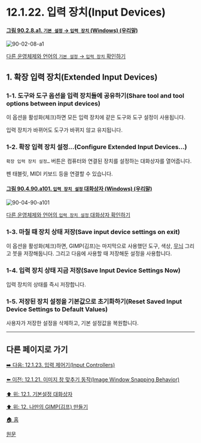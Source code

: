 # 12.1.22. 입력 장치(Input Devices)

<a id="90-02-08-a1"></a>

#### [그림 90.2.8.a1. `기본 설정` → `입력 장치` (Windows) (우리말)](./90-02-08-00-input-device.md#90-02-08-a1)
![90-02-08-a1](https://github.com/wonder13662/gimp/assets/15767104/e9e26526-e067-46a9-a2f3-9164d0d7986e)

[다른 운영체제와 언어의 `기본 설정` → `입력 장치` 확인하기](./90-02-08-00-input-device.md#90-02-08-a2)

<a id="12-01-22-s1"></a>

## 1. 확장 입력 장치(Extended Input Devices)

<a id="12-01-22-s1-01"></a>

### 1-1. 도구와 도구 옵션을 입력 장치들에 공유하기(Share tool and tool options between input devices)
이 옵션을 활성화(체크)하면 모든 입력 장치에 같은 도구와 도구 설정이 사용됩니다. 

입력 장치가 바뀌어도 도구가 바뀌지 않고 유지됩니다.

<a id="12-01-22-s1-02"></a>

### 1-2. 확장 입력 장치 설정…(Configure Extended Input Devices…)
`확장 입력 장치 설정…` 버튼은 컴퓨터와 연결된 장치를 설정하는 대화상자를 열어줍니다. 

펜 태블릿, MIDI 키보드 등을 연결할 수 있습니다.

<a comment="TODO 원문에 WACOM 태블릿 연결 예시 이미지 있음. 업데이트 필요!"></a>

<a comment="TODO Ctrl + 스크롤의 기능은 휠/회전을 모드:화면으로 바꿀 경우 동작하지 않습니다. 관련 내용 추가가 필요합니다."></a>

<a id="90-04-90-a101"></a>

#### [그림 90.4.90.a101. `입력 장치 설정` 대화상자 (Windows) (우리말)](./90-04-0090-configure_input_devices.md#90-04-90-a101)
![90-04-90-a101](https://github.com/wonder13662/gimp/assets/15767104/d06f8fe9-27f3-4fb9-8a32-66c60e199663)

[다른 운영체제와 언어의 `입력 장치 설정` 대화상자 확인하기](./90-04-0090-configure_input_devices.md#90-04-90-a102)

<a id="12-01-22-s1-03"></a>

### 1-3. 마칠 때 장치 상태 저장(Save input device settings on exit)
이 옵션을 활성화(체크)하면, GIMP(김프)는 마지막으로 사용했던 도구, 색상, [무늬](./19-glossaryx-pattern.md) 그리고 붓을 저장해둡니다. 그리고 다음에 사용할 때 저장해둔 설정을 사용합니다.

<a id="12-01-22-s1-04"></a>

### 1-4. 입력 장치 상태 지금 저장(Save Input Device Settings Now)
입력 장치의 상태를 즉시 저장합니다.

<a id="12-01-22-s1-05"></a>

### 1-5. 저장된 장치 설정을 기본값으로 초기화하기(Reset Saved Input Device Settings to Default Values)
사용자가 저장한 설정을 삭제하고, 기본 설정값을 복원합니다.

***

## 다른 페이지로 가기

[➡️ 다음: 12.1.23. 입력 제어기(Input Controllers)](./12-01-23-input-controllers.md)

[⬅️ 이전: 12.1.21. 이미지 창 맞추기 동작(Image Window Snapping Behavior)](./12-01-21-image-window-snapping-behavior.md)

[⬆️ 위: 12.1. 기본설정 대화상자](./12-01-00-preference-dialog.md)

[⬆️ 위: 12. 나만의 GIMP(김프) 만들기](./12-00-enrich-my-gimp.md)

[🏠 홈](./00-home.md)

[원문](https://docs.gimp.org/2.10/ko/gimp-pimping.html#gimp-prefs-image-window-title)
